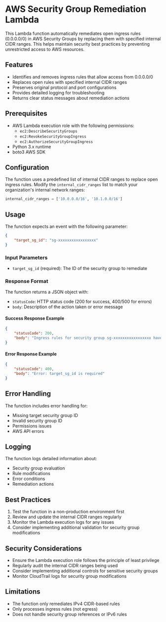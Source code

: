 # AWS Security Group Remediation Lambda

This Lambda function automatically remediates open ingress rules (0.0.0.0/0) in AWS Security Groups by replacing them with specified internal CIDR ranges. This helps maintain security best practices by preventing unrestricted access to AWS resources.

## Features

- Identifies and removes ingress rules that allow access from 0.0.0.0/0
- Replaces open rules with specified internal CIDR ranges
- Preserves original protocol and port configurations
- Provides detailed logging for troubleshooting
- Returns clear status messages about remediation actions

## Prerequisites

- AWS Lambda execution role with the following permissions:
  - `ec2:DescribeSecurityGroups`
  - `ec2:RevokeSecurityGroupIngress`
  - `ec2:AuthorizeSecurityGroupIngress`
- Python 3.x runtime
- boto3 AWS SDK

## Configuration

The function uses a predefined list of internal CIDR ranges to replace open ingress rules. Modify the `internal_cidr_ranges` list to match your organization's internal network ranges:

```python
internal_cidr_ranges = ['10.0.0.0/16', '10.1.0.0/16']
```

## Usage

The function expects an event with the following parameter:

```json
{
    "target_sg_id": "sg-xxxxxxxxxxxxxxxxx"
}
```

### Input Parameters

- `target_sg_id` (required): The ID of the security group to remediate

### Response Format

The function returns a JSON object with:
- `statusCode`: HTTP status code (200 for success, 400/500 for errors)
- `body`: Description of the action taken or error message

#### Success Response Example
```json
{
    "statusCode": 200,
    "body": "Ingress rules for security group sg-xxxxxxxxxxxxxxxxx have been remediated."
}
```

#### Error Response Example
```json
{
    "statusCode": 400,
    "body": "Error: target_sg_id is required"
}
```

## Error Handling

The function includes error handling for:
- Missing target security group ID
- Invalid security group ID
- Permissions issues
- AWS API errors

## Logging

The function logs detailed information about:
- Security group evaluation
- Rule modifications
- Error conditions
- Remediation actions

## Best Practices

1. Test the function in a non-production environment first
2. Review and update the internal CIDR ranges regularly
3. Monitor the Lambda execution logs for any issues
4. Consider implementing additional validation for security group modifications

## Security Considerations

- Ensure the Lambda execution role follows the principle of least privilege
- Regularly audit the internal CIDR ranges being used
- Consider implementing additional controls for sensitive security groups
- Monitor CloudTrail logs for security group modifications

## Limitations

- The function only remediates IPv4 CIDR-based rules
- Only processes ingress rules (not egress)
- Does not handle security group references or IPv6 rules
